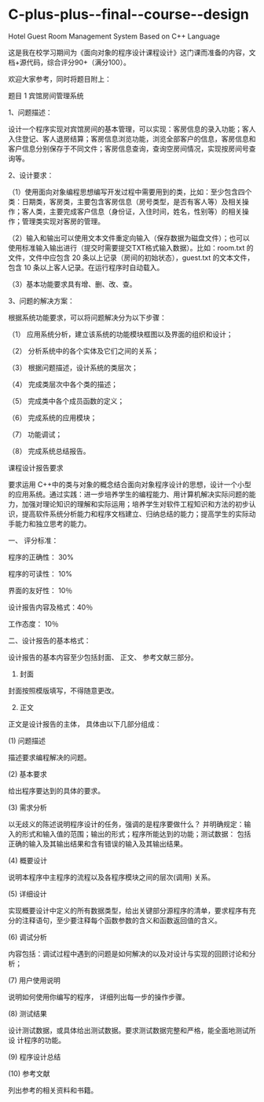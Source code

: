 # C-plus-plus--final--course--design
Hotel Guest Room Management System Based on C++ Language

这是我在校学习期间为《面向对象的程序设计课程设计》这门课而准备的内容，文档+源代码，综合评分90+（满分100）。

欢迎大家参考，同时将题目附上：

题目 1 宾馆房间管理系统

1、问题描述：

设计一个程序实现对宾馆房间的基本管理，可以实现：客房信息的录入功能；客人入住登记、客人退房结算；客房信息浏览功能，浏览全部客户的信息，客房信息和客户信息分别保存于不同文件；客房信息查询，查询空房间情况，实现按房间号查询等。

2、设计要求：

（1）使用面向对象编程思想编写开发过程中需要用到的类，比如：至少包含四个类：日期类，客房类，主要包含客房信息（房号类型，是否有客人等）及相关操作；客人类，主要完成客户信息（身份证，入住时间，姓名，性别等）的相关操作；管理类实现对客房的管理。

（2）输入和输出可以使用文本文件重定向输入（保存数据为磁盘文件）；也可以使用标准输入输出进行（提交时需要提交TXT格式输入数据）。比如：room.txt 的文件，文件中应包含 20 条以上记录（房间的初始状态），guest.txt 的文本文件，包含 10 条以上客人记录。在运行程序时自动载入。

（3）基本功能要求具有增、删、改、查。

3、问题的解决方案：

根据系统功能要求，可以将问题解决分为以下步骤：

（1） 应用系统分析，建立该系统的功能模块框图以及界面的组织和设计；

（2） 分析系统中的各个实体及它们之间的关系；

（3） 根据问题描述，设计系统的类层次；

（4） 完成类层次中各个类的描述；

（5） 完成类中各个成员函数的定义；

（6） 完成系统的应用模块；

（7） 功能调试；

（8） 完成系统总结报告。

课程设计报告要求

要求运用 C++中的类与对象的概念结合面向对象程序设计的思想，设计一个小型的应用系统。通过实践：进一步培养学生的编程能力、用计算机解决实际问题的能力，加强对理论知识的理解和实际运用；培养学生对软件工程知识和方法的初步认识，提高软件系统分析能力和程序文档建立、归纳总结的能力；提高学生的实际动手能力和独立思考的能力。

一、 评分标准：

程序的正确性： 30%

程序的可读性： 10%

界面的友好性： 10％

设计报告内容及格式：40％ 

工作态度： 10％

二、设计报告的基本格式：

设计报告的基本内容至少包括封面、 正文、 参考文献三部分。

1. 封面

封面按照模版填写，不得随意更改。

2. 正文

正文是设计报告的主体， 具体由以下几部分组成：

(1) 问题描述

描述要求编程解决的问题。

(2) 基本要求

给出程序要达到的具体的要求。

(3) 需求分析

以无歧义的陈述说明程序设计的任务，强调的是程序要做什么？ 并明确规定：输入的形式和输入值的范围；输出的形式；程序所能达到的功能；测试数据： 包括正确的输入及其输出结果和含有错误的输入及其输出结果。

(4) 概要设计

说明本程序中主程序的流程以及各程序模块之间的层次(调用) 关系。

(5) 详细设计

实现概要设计中定义的所有数据类型，给出关键部分源程序的清单，要求程序有充分的注释语句，至少要注释每个函数参数的含义和函数返回值的含义。

(6) 调试分析

内容包括：调试过程中遇到的问题是如何解决的以及对设计与实现的回顾讨论和分析；

(7) 用户使用说明

说明如何使用你编写的程序， 详细列出每一步的操作步骤。

(8) 测试结果

设计测试数据，或具体给出测试数据。要求测试数据完整和严格，能全面地测试所设
计程序的功能。

(9) 程序设计总结

(10) 参考文献

列出参考的相关资料和书籍。
